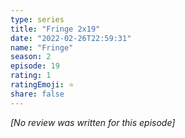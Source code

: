 ```yaml
---
type: series
title: "Fringe 2x19"
date: "2022-02-26T22:59:31"
name: "Fringe"
season: 2
episode: 19
rating: 1
ratingEmoji: ⭐️
share: false
---
```


_[No review was written for this episode]_
